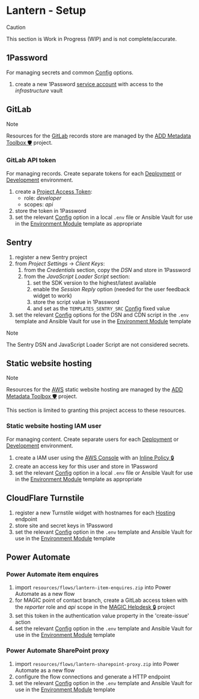 # Lantern - Setup

> [!CAUTION]
> This section is Work in Progress (WIP) and is not complete/accurate.

## 1Password

For managing secrets and common [Config](/docs/config.md) options.

1. create a new 1Password [service account](https://developer.1password.com/docs/service-accounts/) with access to the
  *infrastructure* vault

## GitLab

> [!NOTE]
> Resources for the [GitLab](/docs/architecture.md#gitlab) records store are managed by the
> [ADD Metadata Toolbox 🛡️](https://gitlab.data.bas.ac.uk/MAGIC/add-metadata-toolbox/-/blob/main/docs/setup.md) project.

### GitLab API token

For managing records. Create separate tokens for each [Deployment](/docs/deployment.md) or [Development](/docs/dev.md)
environment.

1. create a [Project Access Token](https://gitlab.data.bas.ac.uk/felnne/lantern-records-exp/-/settings/access_tokens):
   - role: *developer*
   - scopes: *api*
2. store the token in 1Password
3. set the relevant [Config](/docs/config.md) option in a local `.env` file or Ansible Vault for use in the
  [Environment Module](/docs/deployment.md#environment-module) template as appropriate

## Sentry

1. register a new Sentry project
2. from *Project Settings* -> *Client Keys*:
   1. from the *Credentials* section, copy the *DSN* and store in 1Password
   2. from the *JavaScript Loader Script* section:
      1. set the SDK version to the highest/latest available
      2. enable the *Session Reply* option (needed for the user feedback widget to work)
      3. store the script value in 1Password
      4. and set as the `TEMPLATES_SENTRY_SRC` [Config](/docs/config.md) fixed value
3. set the relevant [Config](/docs/config.md) options for the DSN and CDN script in the `.env` template and Ansible
   Vault for use in the [Environment Module](/docs/deployment.md#environment-module) template

> [!NOTE]
> The Sentry DSN and JavaScript Loader Script are not considered secrets.

## Static website hosting

> [!NOTE]
> Resources for the [AWS](/docs/architecture.md#amazon-s3) static website hosting are managed by the
> [ADD Metadata Toolbox 🛡️](https://gitlab.data.bas.ac.uk/MAGIC/add-metadata-toolbox/-/blob/main/docs/setup.md) project.
>
> This section is limited to granting this project access to these resources.

### Static website hosting IAM user

For managing content. Create separate users for each [Deployment](/docs/deployment.md) or [Development](/docs/dev.md)
environment.

1. create a IAM user using the [AWS Console](http://console.aws.amazon.com) with an
   [Inline Policy 🔒](https://start.1password.com/open/i?a=QSB6V7TUNVEOPPPWR6G7S2ARJ4&v=k34cpwfkqaxp2r56u4aklza6ni&i=6wawslwrjk42cbff7qanfswz6q&h=magic.1password.eu)
2. create an access key for this user and store in 1Password
3. set the relevant [Config](/docs/config.md) option in a local `.env` file or Ansible Vault for use in the
   [Environment Module](/docs/deployment.md#environment-module) template as appropriate

## CloudFlare Turnstile

1. register a new Turnstile widget with hostnames for each [Hosting](/docs/infrastructure.md#hosting) endpoint
2. store site and secret keys in 1Password
3. set the relevant [Config](/docs/config.md) option in the `.env` template and Ansible Vault for use in the
   [Environment Module](/docs/deployment.md#environment-module) template

## Power Automate

### Power Automate item enquires

1. import `resources/flows/lantern-item-enquires.zip` into Power Automate as a new flow
2. for MAGIC point of contact branch, create a GitLab access token with the *reporter* role and *api* scope in the
  [MAGIC Helpdesk 🔒](https://gitlab.data.bas.ac.uk/MAGIC/helpdesk/-/settings/access_tokens) project
3. set this token in the authentication value property in the 'create-issue' action
4. set the relevant [Config](/docs/config.md) option in the `.env` template and Ansible Vault for use in the
   [Environment Module](/docs/deployment.md#environment-module) template

### Power Automate SharePoint proxy

1. import `resources/flows/lantern-sharepoint-proxy.zip` into Power Automate as a new flow
2. configure the flow connections and generate a HTTP endpoint
3. set the relevant [Config](/docs/config.md) option in the `.env` template and Ansible Vault for use in the
   [Environment Module](/docs/deployment.md#environment-module) template
